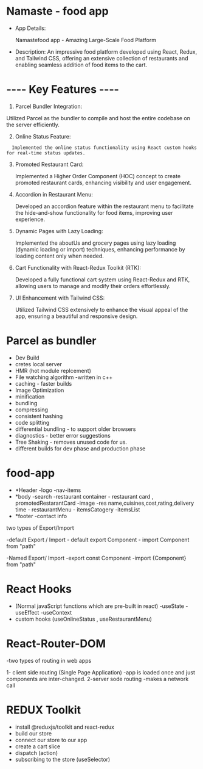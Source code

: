 # Namaste - food app

- App Details:

   Namastefood app - Amazing Large-Scale Food Platform

- Description:
   An impressive food platform developed using React, Redux, and Tailwind CSS, offering an extensive collection of restaurants and enabling seamless addition of food items to the cart.

# ----  Key Features ---- 

   1) Parcel Bundler Integration:

   Utilized Parcel as the bundler to compile and host the entire codebase on the server efficiently.

   2)  Online Status Feature:

      Implemented the online status functionality using React custom hooks for real-time status updates.

   3) Promoted Restaurant Card:

      Implemented a Higher Order Component (HOC) concept to create promoted restaurant cards, enhancing visibility and user engagement.

   4) Accordion in Restaurant Menu:

      Developed an accordion feature within the restaurant menu to facilitate the hide-and-show functionality for food items, improving user experience.

   5) Dynamic Pages with Lazy Loading:

      Implemented the aboutUs and grocery pages using lazy loading (dynamic loading or import) techniques, enhancing performance by loading content only when needed.
   6) Cart Functionality with React-Redux Toolkit (RTK):

      Developed a fully functional cart system using React-Redux and RTK, allowing users to manage and modify their orders effortlessly.

   7) UI Enhancement with Tailwind CSS:

      Utilized Tailwind CSS extensively to enhance the visual appeal of the app, ensuring a beautiful and responsive design. 


# Parcel as bundler
 - Dev Build
 - cretes local server
 - HMR (hot module replcement)
 - File watching algorithm -written in c++
 - caching - faster builds
 - Image Optimization
 - minification
 - bundling
 - compressing
 - consistent hashing
 - code splitting
 - differential bundling - to support older browsers
 - diagnostics - better error suggestions
 - Tree Shaking - removes unused code for us.
 - different builds for dev phase and production phase   

 # food-app

 - *Header
    -logo
    -nav-items
 - *body
    -search
    -restaurant container
        - restaurant card , promotedRestarantCard
            -image
            -res name,cuisines,cost,rating,delivery time
         - restaurantMenu 
          - itemsCatogery
            -itemsList     
 - *footer
    -contact info

two types of Export/Import

 -default Export / Import
    - default export Component
    - import Component from "path"

 -Named Export/ Import
    -export const Component
    -import {Component} from "path"

# React Hooks

- (Normal javaScript functions which are pre-built in react)
    -useState
    -useEffect
    -useContext
- custom hooks (useOnlineStatus , useRestaurantMenu)
    
# React-Router-DOM
 
 -two types of routing in web apps

   1- client side routing (Single Page Application)
      -app is loaded once and just  components are inter-changed.
   2-server sode routing
      -makes a network call

# REDUX Toolkit

   - install @reduxjs/toolkit and react-redux
   - build our store 
   - connect our store to our app
   - create a cart slice 
   - dispatch (action)
   - subscribing to the store (useSelector)